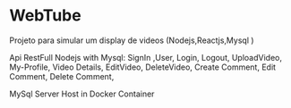 # WebTube
Projeto para simular um display de videos (Nodejs,Reactjs,Mysql )


Api RestFull Nodejs with Mysql:
SignIn ,User,
Login,
Logout,
UploadVideo,
My-Profile,
Video Details,
EditVideo,
DeleteVideo,
Create Comment,
Edit Comment,
Delete Comment,



MySql Server Host in Docker Container 

